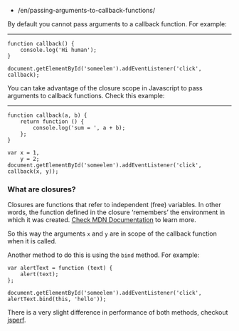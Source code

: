 -   /en/passing-arguments-to-callback-functions/

By default you cannot pass arguments to a callback function. For example:

------------------------------------------------------------------------

    function callback() {
        console.log('Hi human');
    }

    document.getElementById('someelem').addEventListener('click', callback);

You can take advantage of the closure scope in Javascript to pass arguments to callback functions. Check this example:

------------------------------------------------------------------------

    function callback(a, b) {
        return function () {
            console.log('sum = ', a + b);
        };
    }

    var x = 1,
        y = 2;
    document.getElementById('someelem').addEventListener('click', callback(x, y));

### What are closures?

Closures are functions that refer to independent (free) variables. In other words, the function defined in the closure ‘remembers’ the environment in which it was created. [Check MDN Documentation](https://developer.mozilla.org/en-US/docs/Web/JavaScript/Closures) to learn more.

So this way the arguments `x` and `y` are in scope of the callback function when it is called.

Another method to do this is using the `bind` method. For example:

    var alertText = function (text) {
        alert(text);
    };

    document.getElementById('someelem').addEventListener('click', alertText.bind(this, 'hello'));

There is a very slight difference in performance of both methods, checkout [jsperf](http://jsperf.com/bind-vs-closure-23).
